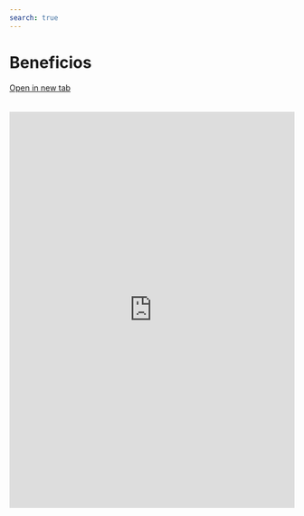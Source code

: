 ```yaml
---
search: true
---
```


# Beneficios

[Open in new tab](https://widgets.modyo.com/retail/benefits)

<iframe src="https://widgets.modyo.com/retail/benefits" width="100%" height="700px" frameBorder="0" style="overflow:auto;margin-top:20px;"/>

| Funcionalidad             | Descripción                                                                                                                                                                                                                                                                                                                                                                                          |
| ------------------------- | ---------------------------------------------------------------------------------------------------------------------------------------------------------------------------------------------------------------------------------------------------------------------------------------------------------------------------------------------------------------------------------------------------- |
| Resumen de los Beneficios | Entrega un listado de las promociones con etiquetado automático por categoría. Muestra el título de cada promoción y su información básica. Filtra rápidamente las promociones por categoría o busca cualquier promoción por nombre. Permite ver las promociones por ubicación en el mapa y calcula automáticamente la distancia a las promociones más cercanas utilizando datos de geolocalización. |

<script>

  export default {
    mounted() {

      function setIframeHeightCO(id, ht) {
          var ifrm = document.getElementById(id);
          if(ifrm) {
            ifrm.style.height = ht + 4 + "px";
          }
      }
      // iframed document sends its height using postMessage
      function handleDocHeightMsg(e) {
          // check origin
          if ( e.origin === 'https://widgets.modyo.com' ) {
              // parse data
              var data = JSON.parse( e.data );

              console.log('data:', data)
              // check data object
              if ( data['docHeight'] ) {
                  setIframeHeightCO( 'widgetFrame', data['docHeight'] );
              } else {
                  setIframeHeightCO( 'widgetFrame', 700 );
              }
          }
      }

      // assign message handler
      if ( window.addEventListener ) {
          window.addEventListener('message', handleDocHeightMsg, false);
      }
    }
  }

</script>

